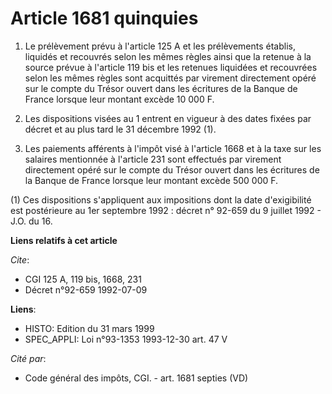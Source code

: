# Article 1681 quinquies

1. Le prélèvement prévu à l'article 125 A et les prélèvements établis, liquidés et recouvrés selon les mêmes règles ainsi que
la retenue à la source prévue à l'article 119 bis et les retenues liquidées et recouvrées selon les mêmes règles sont
acquittés par virement directement opéré sur le compte du Trésor ouvert dans les écritures de la Banque de France lorsque
leur montant excède 10 000 F.

2. Les dispositions visées au 1 entrent en vigueur à des dates fixées par décret et au plus tard le 31 décembre 1992 (1).

3. Les paiements afférents à l'impôt visé à l'article 1668 et à la taxe sur les salaires mentionnée à l'article 231 sont
effectués par virement directement opéré sur le compte du Trésor ouvert dans les écritures de la Banque de France lorsque
leur montant excède 500 000 F.

(1) Ces dispositions s'appliquent aux impositions dont la date d'exigibilité est postérieure au 1er septembre 1992 : décret
n° 92-659 du 9 juillet 1992 - J.O. du 16.

**Liens relatifs à cet article**

_Cite_:

  - CGI 125 A, 119 bis, 1668, 231
  - Décret n°92-659 1992-07-09

**Liens**:

  - HISTO: Edition du 31 mars 1999
  - SPEC_APPLI: Loi n°93-1353 1993-12-30 art. 47 V

_Cité par_:

  - Code général des impôts, CGI. - art. 1681 septies (VD)
